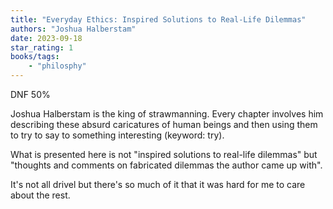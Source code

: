 ```yaml
---
title: "Everyday Ethics: Inspired Solutions to Real-Life Dilemmas"
authors: "Joshua Halberstam"
date: 2023-09-18
star_rating: 1
books/tags:
    - "philosphy"
---
```

DNF 50%

Joshua Halberstam is the king of strawmanning. Every chapter involves him describing these absurd caricatures of human beings and then using them to try to say to something interesting (keyword: try).

What is presented here is not "inspired solutions to real-life dilemmas" but "thoughts and comments on fabricated dilemmas the author came up with".

It's not all drivel but there's so much of it that it was hard for me to care about the rest.